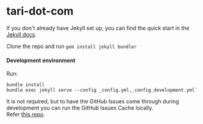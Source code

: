 # tari-dot-com

If you don't already have Jekyll set up, you can find the quick start in the [Jekyll docs](https://jekyllrb.com/docs/).


Clone the repo and run `gem install jekyll bundler`

#### Development environment

Run:

```shell
bundle install
bundle exec jekyll serve --config _config.yml,_config_development.yml`
```

It is not required, but to have the GitHub Issues come through during development you can run the GitHub Issues Cache locally.     
Refer [this repo](https://github.com/tari-labs/tari-dot-com-issue-cache). 

